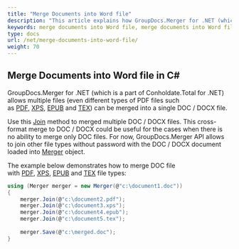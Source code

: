 ```yaml
---
title: "Merge Documents into Word file"
description: "This article explains how GroupDocs.Merger for .NET (which is a part of Conholdate.Total for .NET) can merge documents into Word file."
keywords: merge documents into Word file, merge documents into Word file in C#
type: docs
url: /net/merge-documents-into-word-file/
weight: 70
---
```


## Merge Documents into Word file in C#

GroupDocs.Merger for .NET (which is a part of Conholdate.Total for .NET) allows multiple files (even different types of PDF files such as [PDF](https://docs.fileformat.com/view/pdf/), [XPS](https://docs.fileformat.com/page-description-language/xps/), [EPUB](https://docs.fileformat.com/ebook/epub/) and [TEX](https://docs.fileformat.com/page-description-language/tex/)) can be merged into a single DOC / DOCX file. 

Use this [Join](https://apireference.groupdocs.com/net/merger/groupdocs.merger/merger/methods/join/index) method to merged multiple DOC / DOCX files. This cross-format merge to DOC / DOCX could be useful for the cases when there is no ability to merge only DOC files. For now, GroupDocs.Merger API allows to join other file types without password with the DOC / DOCX document loaded into [Merger](https://apireference.groupdocs.com/net/merger/groupdocs.merger/merger) object.

The example below demonstrates how to merge DOC file with [PDF](https://docs.fileformat.com/view/pdf/), [XPS](https://docs.fileformat.com/page-description-language/xps/), [EPUB](https://docs.fileformat.com/ebook/epub/) and [TEX](https://docs.fileformat.com/page-description-language/tex/) file types:

```csharp
using (Merger merger = new Merger(@"c:\document1.doc"))
{
    merger.Join(@"c:\document2.pdf");
    merger.Join(@"c:\document3.xps");
    merger.Join(@"c:\document4.epub");
    merger.Join(@"c:\document5.tex");
 
	merger.Save(@"c:\merged.doc");
}
```

